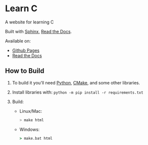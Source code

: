 # Learn C

A website for learning C

Built with [Sphinx](https://www.sphinx-doc.org/en/master/), [Read the Docs](https://readthedocs.org/).

Available on:

- [Github Pages](https://atlinx.github.io/LearnC)
- [Read the Docs](https://learnc.readthedocs.io/)

## How to Build
1. To build it you'll need [Python](https://www.python.org/downloads/), [CMake](https://cmake.org/install/), and some other libraries.

2. Install libraries with:
    `python -m pip install -r requirements.txt`

3. Build:
    - Linux/Mac:
        ```bash
        > make html
        ```
    - Windows:
        ```bat
        > make.bat html
        ```
